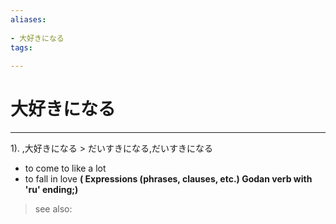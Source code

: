 ```yaml
---
aliases:
    
- 大好きになる
tags:
    
---
```


# 大好きになる
---
1).
,大好きになる > だいすきになる,だいすきになる

- to come to like a lot
- to fall in love
**( Expressions (phrases, clauses, etc.) Godan verb with 'ru' ending;)**
> see also: 
            